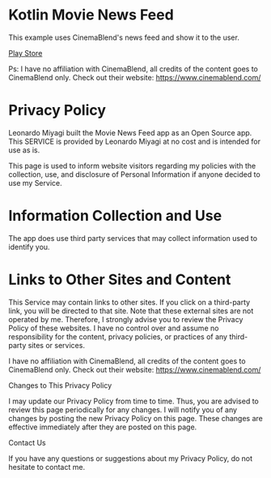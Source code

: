 # Kotlin Movie News Feed
This example uses CinemaBlend's news feed and show it to the user.

[Play Store](https://play.google.com/store/apps/details?id=br.com.leonardomiyagi.cinemablendfeed)

Ps: I have no affiliation with CinemaBlend, all credits of the content goes to CinemaBlend only. Check out their website: https://www.cinemablend.com/

# Privacy Policy

Leonardo Miyagi built the Movie News Feed app as an Open Source app. This SERVICE is provided by Leonardo Miyagi at no cost and is intended for use as is.

This page is used to inform website visitors regarding my policies with the collection, use, and disclosure of Personal Information if anyone decided to use my Service.

# Information Collection and Use

The app does use third party services that may collect information used to identify you.

# Links to Other Sites and Content

This Service may contain links to other sites. If you click on a third-party link, you will be directed to that site. Note that these external sites are not operated by me. Therefore, I strongly advise you to review the Privacy Policy of these websites. I have no control over and assume no responsibility for the content, privacy policies, or practices of any third-party sites or services.

I have no affiliation with CinemaBlend, all credits of the content goes to CinemaBlend only. Check out their website: https://www.cinemablend.com/

Changes to This Privacy Policy

I may update our Privacy Policy from time to time. Thus, you are advised to review this page periodically for any changes. I will notify you of any changes by posting the new Privacy Policy on this page. These changes are effective immediately after they are posted on this page.

Contact Us

If you have any questions or suggestions about my Privacy Policy, do not hesitate to contact me.
